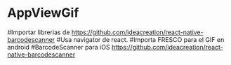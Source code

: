 # AppViewGif
#Importar librerias de https://github.com/ideacreation/react-native-barcodescanner
#Usa navigator de react.
#Importa FRESCO para el GIF en android
#BarcodeScanner para iOS https://github.com/ideacreation/react-native-barcodescanner
